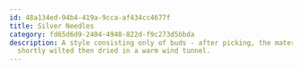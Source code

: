```yaml
---
id: 48a134ed-94b4-419a-9cca-af434cc4677f
title: Silver Needles
category: fd65d6d9-2404-4940-822d-f9c273d5bbda
description: A style consisting only of buds - after picking, the material is
  shortly wilted then dried in a warm wind tunnel.
---
```

